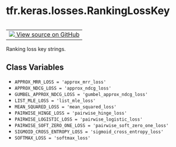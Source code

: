 <div itemscope itemtype="http://developers.google.com/ReferenceObject">
<meta itemprop="name" content="tfr.keras.losses.RankingLossKey" />
<meta itemprop="path" content="Stable" />
<meta itemprop="property" content="APPROX_MRR_LOSS"/>
<meta itemprop="property" content="APPROX_NDCG_LOSS"/>
<meta itemprop="property" content="GUMBEL_APPROX_NDCG_LOSS"/>
<meta itemprop="property" content="LIST_MLE_LOSS"/>
<meta itemprop="property" content="MEAN_SQUARED_LOSS"/>
<meta itemprop="property" content="PAIRWISE_HINGE_LOSS"/>
<meta itemprop="property" content="PAIRWISE_LOGISTIC_LOSS"/>
<meta itemprop="property" content="PAIRWISE_SOFT_ZERO_ONE_LOSS"/>
<meta itemprop="property" content="SIGMOID_CROSS_ENTROPY_LOSS"/>
<meta itemprop="property" content="SOFTMAX_LOSS"/>
</div>

# tfr.keras.losses.RankingLossKey

<!-- Insert buttons and diff -->

<table class="tfo-notebook-buttons tfo-api" align="left">

<td>
  <a target="_blank" href="https://github.com/tensorflow/ranking/tree/master/tensorflow_ranking/python/keras/losses.py">
    <img src="https://www.tensorflow.org/images/GitHub-Mark-32px.png" />
    View source on GitHub
  </a>
</td>
</table>

Ranking loss key strings.

<!-- Placeholder for "Used in" -->

## Class Variables

*   `APPROX_MRR_LOSS = 'approx_mrr_loss'` <a id="APPROX_MRR_LOSS"></a>
*   `APPROX_NDCG_LOSS = 'approx_ndcg_loss'` <a id="APPROX_NDCG_LOSS"></a>
*   `GUMBEL_APPROX_NDCG_LOSS = 'gumbel_approx_ndcg_loss'`
    <a id="GUMBEL_APPROX_NDCG_LOSS"></a>
*   `LIST_MLE_LOSS = 'list_mle_loss'` <a id="LIST_MLE_LOSS"></a>
*   `MEAN_SQUARED_LOSS = 'mean_squared_loss'` <a id="MEAN_SQUARED_LOSS"></a>
*   `PAIRWISE_HINGE_LOSS = 'pairwise_hinge_loss'`
    <a id="PAIRWISE_HINGE_LOSS"></a>
*   `PAIRWISE_LOGISTIC_LOSS = 'pairwise_logistic_loss'`
    <a id="PAIRWISE_LOGISTIC_LOSS"></a>
*   `PAIRWISE_SOFT_ZERO_ONE_LOSS = 'pairwise_soft_zero_one_loss'`
    <a id="PAIRWISE_SOFT_ZERO_ONE_LOSS"></a>
*   `SIGMOID_CROSS_ENTROPY_LOSS = 'sigmoid_cross_entropy_loss'`
    <a id="SIGMOID_CROSS_ENTROPY_LOSS"></a>
*   `SOFTMAX_LOSS = 'softmax_loss'` <a id="SOFTMAX_LOSS"></a>
